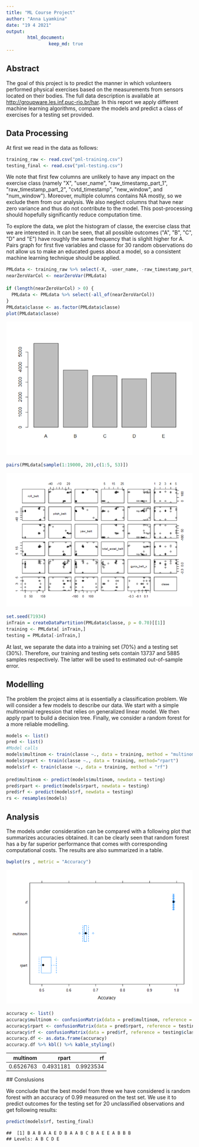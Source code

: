 ```yaml
---
title: "ML Course Project"
author: "Anna Lyamkina"
date: "19 4 2021"
output: 
        html_document:
                keep_md: true
---
```




## Abstract

The goal of this project is to predict the manner in which volunteers performed physical exercises based on the measurements from sensors located on their bodies. The full data description is available at <http://groupware.les.inf.puc-rio.br/har>. In this report we apply different machine learning algorithms, compare the models and predict a class of exercises for a testing set provided.

## Data Processing

At first we read in the data as follows:

```r
training_raw <- read.csv("pml-training.csv")
testing_final <- read.csv("pml-testing.csv")
```

We note that first few columns are unlikely to have any impact on the exercise class (namely "X", "user_name", "raw_timestamp_part_1", "raw_timestamp_part_2", "cvtd_timestamp", "new_window", and "num_window"). Moreover, multiple columns contains NA mostly, so we exclude them from our analysis. We also neglect columns that have near zero variance and thus do not contribute to the model. This post-processing should  hopefully significantly reduce computation time. 

To explore the data, we plot the histogram of classe, the exercise class that we are interested in. It can be seen, that all possible outcomes ("A", "B", "C", "D" and "E") have roughly the same frequency that is slighlt higher for A. Pairs graph for first five variables and classe for 30 random observations do not allow us to make an educated guess about a model, so a consistent machine learning technique should be applied.


```r
PMLdata <- training_raw %>% select(-X, -user_name, -raw_timestamp_part_1, -raw_timestamp_part_2, -cvtd_timestamp, -new_window, -num_window) %>% select_if(~!any(is.na(.)))
nearZeroVarCol <- nearZeroVar(PMLdata)

if (length(nearZeroVarCol) > 0) {
  PMLdata <- PMLdata %>% select(-all_of(nearZeroVarCol))
}
PMLdata$classe <- as.factor(PMLdata$classe)
plot(PMLdata$classe)
```

![](ML-Course-Project_files/figure-html/processing-1.png)<!-- -->

```r
pairs(PMLdata[sample(1:19000, 20),c(1:5, 53)])
```

![](ML-Course-Project_files/figure-html/processing-2.png)<!-- -->

```r
set.seed(71934)
inTrain = createDataPartition(PMLdata$classe, p = 0.70)[[1]]
training <- PMLdata[ inTrain,]  
testing = PMLdata[-inTrain,]
```
 At last, we separate the data into a training set (70%) and a testing set (30%). Therefore, our training and testing sets contain 13737 and 5885 samples respectively. The latter will be used to estimated out-of-sample error.
 
## Modelling

The problem the project aims at is essentially a classification problem. We will consider a few models to describe our data. We start with a simple multinomial regression that relies on generalized linear model. We then apply rpart to build a decision tree. Finally, we consider a random forest for a more reliable modelling.


```r
models <- list()
pred <- list()
#Model calls
models$multinom <- train(classe ~., data = training, method = "multinom", trace = FALSE)
models$rpart <- train(classe ~., data = training, method="rpart")
models$rf <- train(classe ~., data = training, method = "rf")

pred$multinom <- predict(models$multinom, newdata = testing)
pred$rpart <- predict(models$rpart, newdata = testing)
pred$rf <- predict(models$rf, newdata = testing)
rs <- resamples(models)
```
## Analysis

The models under consideration can be compared with a following plot that summarizes accuracies obtained. It can be clearly seen that random forest has a by far superior performance that comes with corresponding computational costs. The results are also summarized in a table.


```r
bwplot(rs , metric = "Accuracy")
```

![](ML-Course-Project_files/figure-html/analysis-1.png)<!-- -->

```r
accuracy <- list()
accuracy$multinom <- confusionMatrix(data = pred$multinom, reference = testing$classe)$overall[[1]]
accuracy$rpart <- confusionMatrix(data = pred$rpart, reference = testing$classe)$overall[[1]]
accuracy$rf <- confusionMatrix(data = pred$rf, reference = testing$classe)$overall[[1]]
accuracy.df <- as.data.frame(accuracy)
accuracy.df %>% kbl() %>% kable_styling()
```

<table class="table" style="margin-left: auto; margin-right: auto;">
 <thead>
  <tr>
   <th style="text-align:right;"> multinom </th>
   <th style="text-align:right;"> rpart </th>
   <th style="text-align:right;"> rf </th>
  </tr>
 </thead>
<tbody>
  <tr>
   <td style="text-align:right;"> 0.6526763 </td>
   <td style="text-align:right;"> 0.4931181 </td>
   <td style="text-align:right;"> 0.9923534 </td>
  </tr>
</tbody>
</table>
## Conslusions

We conclude that the best model from three we have considered is random forest with an accuracy of 0.99 measured on the test set. We use it to predict outcomes for the testing set for 20 unclassified observations and get following results:


```r
predict(models$rf, testing_final)
```

```
##  [1] B A B A A E D B A A B C B A E E A B B B
## Levels: A B C D E
```

